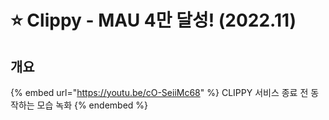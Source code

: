 # ⭐ Clippy - MAU 4만 달성! (2022.11)

## 개요









{% embed url="https://youtu.be/cO-SeiiMc68" %}
CLIPPY 서비스 종료 전 동작하는 모습 녹화
{% endembed %}







